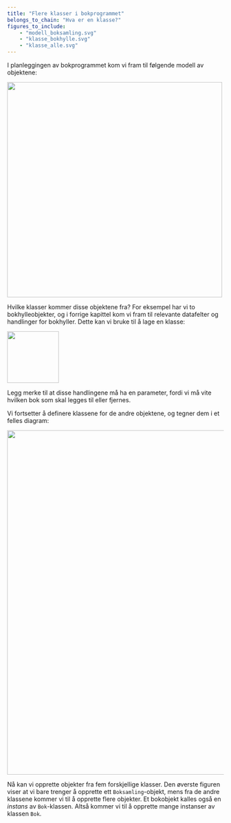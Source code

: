 ```yaml
---
title: "Flere klasser i bokprogrammet"
belongs_to_chain: "Hva er en klasse?"
figures_to_include:
	- "modell_boksamling.svg"
	- "klasse_bokhylle.svg"
	- "klasse_alle.svg"
---
```


I planleggingen av bokprogrammet kom vi fram til følgende modell av objektene: 

<img src="/media/markdowncontent/assosiated_files/modell_boksamling.svg" width="500">

Hvilke klasser kommer disse objektene fra? For eksempel har vi to bokhylleobjekter, og i forrige kapittel kom vi fram til relevante datafelter og handlinger for bokhyller. Dette kan vi bruke til å lage en klasse: 

<img src="/media/markdowncontent/assosiated_files/klasse_bokhylle.svg" width="120">

Legg merke til at disse handlingene må ha en parameter, fordi vi må vite hvilken bok som skal legges til eller fjernes. 

Vi fortsetter å definere klassene for de andre objektene, og tegner dem i et felles diagram: 

<img src="/media/markdowncontent/assosiated_files/klasse_alle.svg" width="800">

Nå kan vi opprette objekter fra fem forskjellige klasser. Den øverste figuren viser at vi bare trenger å opprette ett `Boksamling`-objekt, mens fra de andre klassene kommer vi til å opprette flere objekter. Et bokobjekt kalles også en *instans* av `Bok`-klassen. Altså kommer vi til å opprette mange instanser av klassen `Bok`. 

